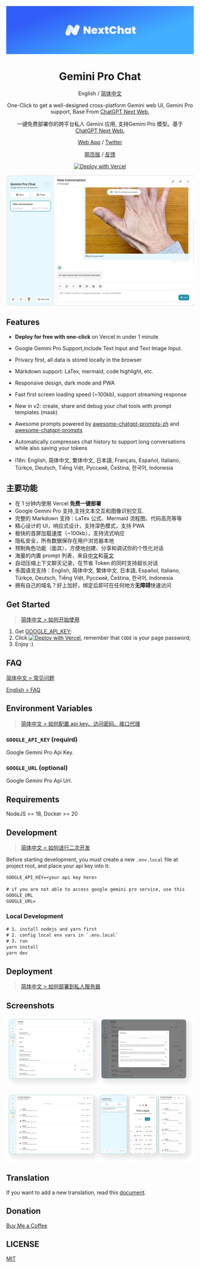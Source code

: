 <div align="center">
<img src="./docs/images/head-cover.png" alt="icon"/>

<h1 align="center">Gemini Pro Chat</h1>

English / [简体中文](./README_CN.md)

One-Click to get a well-designed cross-platform Gemini web UI, Gemini Pro support, Base From [ChatGPT Next Web.](https://github.com/Yidadaa/ChatGPT-Next-Web/) 

一键免费部署你的跨平台私人 Gemini 应用, 支持Gemini Pro 模型。基于 [ChatGPT Next Web.](https://github.com/Yidadaa/ChatGPT-Next-Web/) 

[Web App](https://chat.googlegemini.co/) / [Twitter](https://twitter.com/xianyun88)

[网页版](https://chat.googlegemini.co/) / [反馈](https://github.com/lchh5/GeminiPro-Next-Web/issues)

[![Deploy with Vercel](https://vercel.com/button)](https://vercel.com/new/clone?repository-url=https%3A%2F%2Fgithub.com%2Flchh5%2FGeminiPro-Next-Web&env=GOOGLE_API_KEY&project-name=geminipro-next-web&repository-name=GeminiPro-Next-Web)

![cover](./docs/images/cover.png)

</div>

## Features

- **Deploy for free with one-click** on Vercel in under 1 minute

- Google Gemini Pro Support,include Text Input and Text Image Input.
- Privacy first, all data is stored locally in the browser
- Markdown support: LaTex, mermaid, code highlight, etc.
- Responsive design, dark mode and PWA
- Fast first screen loading speed (~100kb), support streaming response
- New in v2: create, share and debug your chat tools with prompt templates (mask)
- Awesome prompts powered by [awesome-chatgpt-prompts-zh](https://github.com/PlexPt/awesome-chatgpt-prompts-zh) and [awesome-chatgpt-prompts](https://github.com/f/awesome-chatgpt-prompts)
- Automatically compresses chat history to support long conversations while also saving your tokens
- I18n: English, 简体中文, 繁体中文, 日本語, Français, Español, Italiano, Türkçe, Deutsch, Tiếng Việt, Русский, Čeština, 한국어, Indonesia



## 主要功能

- 在 1 分钟内使用 Vercel **免费一键部署**
- Google Gemini Pro 支持,支持文本交互和图像识别交互.
- 完整的 Markdown 支持：LaTex 公式、Mermaid 流程图、代码高亮等等
- 精心设计的 UI，响应式设计，支持深色模式，支持 PWA
- 极快的首屏加载速度（~100kb），支持流式响应
- 隐私安全，所有数据保存在用户浏览器本地
- 预制角色功能（面具），方便地创建、分享和调试你的个性化对话
- 海量的内置 prompt 列表，来自[中文](https://github.com/PlexPt/awesome-chatgpt-prompts-zh)和[英文](https://github.com/f/awesome-chatgpt-prompts)
- 自动压缩上下文聊天记录，在节省 Token 的同时支持超长对话
- 多国语言支持：English, 简体中文, 繁体中文, 日本語, Español, Italiano, Türkçe, Deutsch, Tiếng Việt, Русский, Čeština, 한국어, Indonesia
- 拥有自己的域名？好上加好，绑定后即可在任何地方**无障碍**快速访问


## Get Started

> [简体中文 > 如何开始使用](./README_CN.md#开始使用)

1. Get [GOOGLE_API_KEY](https://makersuite.google.com/app/apikey);
2. Click
   [![Deploy with Vercel](https://vercel.com/button)](https://vercel.com/new/clone?repository-url=https%3A%2F%2Fgithub.com%2FYidadaa%2FChatGPT-Next-Web&env=OPENAI_API_KEY&env=CODE&project-name=chatgpt-next-web&repository-name=ChatGPT-Next-Web), remember that `CODE` is your page password;
3. Enjoy :)

## FAQ

[简体中文 > 常见问题](./docs/faq-cn.md)

[English > FAQ](./docs/faq-en.md)


## Environment Variables

> [简体中文 > 如何配置 api key、访问密码、接口代理](./README_CN.md#环境变量)




### `GOOGLE_API_KEY` (requird)

Google Gemini Pro Api Key.

### `GOOGLE_URL` (optional)

Google Gemini Pro Api Url.

## Requirements

NodeJS >= 18, Docker >= 20

## Development

> [简体中文 > 如何进行二次开发](./README_CN.md#开发)

Before starting development, you must create a new `.env.local` file at project root, and place your api key into it:

```
GOOGLE_API_KEY=<your api key here>

# if you are not able to access google gemini pro service, use this GOOGLE_URL
GOOGLE_URL=
```

### Local Development

```shell
# 1. install nodejs and yarn first
# 2. config local env vars in `.env.local`
# 3. run
yarn install
yarn dev
```

## Deployment

> [简体中文 > 如何部署到私人服务器](./README_CN.md#部署)

## Screenshots

![Settings](./docs/images/settings.png)

![More](./docs/images/more.png)

## Translation

If you want to add a new translation, read this [document](./docs/translation.md).

## Donation

[Buy Me a Coffee](https://www.buymeacoffee.com/xianyun)

## LICENSE

[MIT](https://opensource.org/license/mit/)
